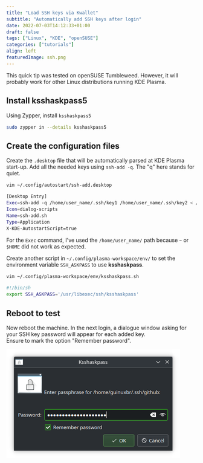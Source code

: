 ```yaml
---
title: "Load SSH keys via Kwallet"
subtitle: "Automatically add SSH keys after login"
date: 2022-07-03T14:12:33+01:00
draft: false
tags: ["Linux", "KDE", "openSUSE"]
categories: ["tutorials"]
align: left
featuredImage: ssh.png
---
```


This quick tip was tested on openSUSE Tumbleweed. However, it will probably work for other Linux distributions running KDE Plasma.

## Install ksshaskpass5

Using Zypper, install `ksshaskpass5`

```bash
sudo zypper in --details ksshaskpass5
```

## Create the configuration files

Create the `.desktop` file that will be automatically parsed at KDE Plasma start-up. Add all the needed keys using `ssh-add -q`. The "q" here stands for quiet.

```shell
vim ~/.config/autostart/ssh-add.desktop
```

```bash
[Desktop Entry]
Exec=ssh-add -q /home/user_name/.ssh/key1 /home/user_name/.ssh/key2 < /dev/null
Icon=dialog-scripts
Name=ssh-add.sh
Type=Application
X-KDE-AutostartScript=true
```

For the `Exec` command, I've used the `/home/user_name/` path because `~` or `$HOME` did not work as expected.

Create another script in `~/.config/plasma-workspace/env/` to set the environment variable `SSH_ASKPASS` to use **ksshaskpass**.

```bash
vim ~/.config/plasma-workspace/env/ksshaskpass.sh
```

```bash
#!/bin/sh
export SSH_ASKPASS='/usr/libexec/ssh/ksshaskpass'
```

## Reboot to test

Now reboot the machine. In the next login, a dialogue window asking for your SSH key password will appear for each added key.  
Ensure to mark the option "Remember password".  

![ksshaskpass](./ksshaskpass.png)
